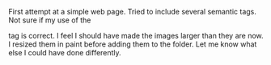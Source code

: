 First attempt at a simple web page.
Tried to include several semantic tags.
Not sure if my use of the <section> tag is correct.
I feel I should have made the images larger than they are now.
I resized them in paint before adding them to the folder.
Let me know what else I could have done differently.
